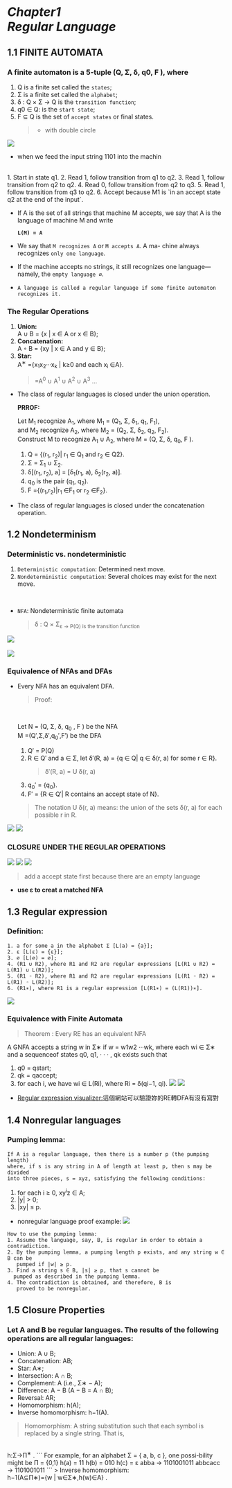 # *__Chapter1 <br/> Regular Language__*

## 1.1 FINITE AUTOMATA

### A finite automaton is a 5-tuple (Q, Σ, δ, q0, F ), where

1. Q is a finite set called the `states`;
2. Σ is a finite set called the `alphabet`;
3. δ : Q × Σ → Q is the `transition function`;
4. q0 ∈ Q: is the `start state`;
5. F ⊆ Q is the set of `accept states` or final states.
    >- with double circle

![](https://2.bp.blogspot.com/-1TwikhINV1U/VPfNsrmqIHI/AAAAAAAAmok/UAqtXoLJXFA/s1600/螢幕快照%2B2015-03-05%2B上午11.04.12.png)

- when we feed the input string 1101 into the machin
<br/>
  1. Start in state q1.
  2. Read 1, follow transition from q1 to q2.
  3. Read 1, follow transition from q2 to q2.
  4. Read 0, follow transition from q2 to q3.
  5. Read 1, follow transition from q3 to q2.
  6. Accept because M1 is `in an accept state q2 at the end of the input`.
   
- If A is the set of all strings that machine M accepts, we
say that A is the language of machine M and write

    **`L(M) = A`** 

- We say that `M recognizes A` or `M accepts A`. A ma- chine always recognizes `only one language`.
  
- If the machine accepts no strings, it still recognizes one language— namely, the `empty language ∅`.

- `A language is called a regular language if some finite automaton recognizes it.`
### The Regular Operations

1. **Union:** <br/>
A ∪ B = {x | x ∈ A or x ∈ B};
2. **Concatenation:**<br/>
A ◦ B = {xy | x ∈ A and y ∈ B};
3. **Star:**<br/>
  A<sup>∗</sup> ={x<sub>1</sub>x<sub>2</sub>···x<sub>k</sub> | k≥0 and each x<sub>i</sub> ∈A}.<br/>
    > =A<sup>0</sup> ∪ A<sup>1</sup> ∪ A<sup>2</sup> ∪ A<sup>3</sup> ...
        
- The class of regular languages is closed under the union operation.<br/>
    
    **PRROF:** <br/>
    
    Let M<sub>1</sub> recognize A<sub>1</sub>, where M<sub>1</sub> = (Q<sub>1</sub>, Σ, δ<sub>1</sub>, q<sub>1</sub>, F<sub>1</sub>), <br/>
    and M<sub>2</sub> recognize A<sub>2</sub>, where M<sub>2</sub> = (Q<sub>2</sub>, Σ, δ<sub>2</sub>, q<sub>2</sub>, F<sub>2</sub>).<br/>
    Construct M to recognize A<sub>1</sub> ∪ A<sub>2</sub>, where M = (Q, Σ, δ, q<sub>0</sub>, F ).<br/>
    1. Q = {(r<sub>1</sub>, r<sub>2</sub>)| r<sub>1</sub> ∈ Q<sub>1</sub> and r<sub>2</sub> ∈ Q2}.
    2. Σ = Σ<sub>1</sub> ∪ Σ<sub>2</sub>.
    3. δ[(r<sub>1</sub>, r<sub>2</sub>), a] = [δ<sub>1</sub>(r<sub>1</sub>, a), δ<sub>2</sub>(r<sub>2</sub>, a)].
    4. q<sub>0</sub> is the pair (q<sub>1</sub>, q<sub>2</sub>).
    5. F ={(r<sub>1</sub>,r<sub>2</sub>)|r<sub>1</sub> ∈F<sub>1</sub> or r<sub>2</sub> ∈F<sub>2</sub>}.
    
- The class of regular languages is closed under the concatenation operation.

## 1.2 Nondeterminism

### Deterministic vs. nondeterministic

1. `Deterministic computation`: Determined next move.
2. `Nondeterministic computation`: Several choices may exist for the next move.

<br/>

- `NFA`: Nondeterministic finite automata
  > δ : Q × Σ<sub>ε → P(Q) is the transition function

![](https://1.bp.blogspot.com/-s3ECtmK1LK8/VT4NoPUazRI/AAAAAAAApG0/UgHWODQyRqQ/s1600/擷取.PNG)
<br/> 
<br/>
![](https://3.bp.blogspot.com/-G0C6SReom14/VT4OK1qS-tI/AAAAAAAApG8/HrCIkuG_pog/s1600/擷取2.PNG)

### Equivalence of NFAs and DFAs
- Every NFA has an equivalent DFA.
  > Proof: 
  <br/>

  Let N = (Q, Σ, δ, q<sub>0</sub> , F ) be the NFA<br/>
  M =(Q′,Σ,δ′,q<sub>0</sub>′,F′) be the DFA
  1. Q′ = P(Q)
  2. R ∈ Q′ and a ∈ Σ, let δ′(R, a) = {q ∈ Q| q ∈ δ(r, a) for some r ∈ R}.
      >δ′(R, a) = U δ(r, a)
  3. q<sub>0</sub>′ = {q<sub>0</sub>}.
  4. F′ = {R ∈ Q′| R contains an accept state of N}.
    > The notation U δ(r, a) means: the union of the sets δ(r, a) for each possible r in R.

![](https://2.bp.blogspot.com/-XluxpL8zTew/VT4Y0amty8I/AAAAAAAApHQ/NJbSET8p8qY/s1600/擷取3.PNG)
![](https://4.bp.blogspot.com/-DqlPUgRoVsE/VT4Y0ddDwtI/AAAAAAAApHM/TyX-hG52AZk/s1600/擷取4.PNG)

### CLOSURE UNDER THE REGULAR OPERATIONS

![](https://1.bp.blogspot.com/-2cJQISrVCGM/VT4boVlbLnI/AAAAAAAApHo/eqoTV6-TU7g/s1600/Union.PNG)
![](https://1.bp.blogspot.com/-GiBouQ5amC4/VT4boeN16RI/AAAAAAAApHg/I3CrZy01b1I/s1600/concate.PNG)
![](https://4.bp.blogspot.com/-yyFnAJABuww/VT4boXaRKsI/AAAAAAAApHk/u131TMGTYU8/s1600/star.PNG)
  > add a accept state first because there are an empty language
- **use ε to creat a matched NFA**

## 1.3 Regular expression
### Definition:
```
1. a for some a in the alphabet Σ [L(a) = {a}];
2. ε [L(ε) = {ε}];
3. ∅ [L(∅) = ∅];
4. (R1 ∪ R2), where R1 and R2 are regular expressions [L(R1 ∪ R2) = L(R1) ∪ L(R2)];
5. (R1 ◦ R2), where R1 and R2 are regular expressions [L(R1 ◦ R2) = L(R1) ◦ L(R2)];
6. (R1∗), where R1 is a regular expression [L(R1∗) = (L(R1))∗].
```
![](https://1.bp.blogspot.com/-yojl8JiFh_E/VT4uH3gh47I/AAAAAAAApIM/yx-RLJhdKaw/s1600/擷取6.PNG)

### Equivalence with Finite Automata
  > Theorem : Every RE has an equivalent NFA

A GNFA accepts a string w in Σ∗ if w = w1w2 ···wk, where each wi ∈ Σ∗ and a sequenceof states q0, q1, · · · , qk exists such that
1. q0 = qstart; 
2. qk = qaccept;
3. for each i, we have wi ∈ L(Ri), where Ri = δ(qi−1, qi).
![](https://1.bp.blogspot.com/-w0qY8YS41uk/VT40AbTkAyI/AAAAAAAApIs/E_haffYvNeo/s1600/擷取.PNG)
![](https://3.bp.blogspot.com/-48or1jOqRWs/VT40XpqR6HI/AAAAAAAApI0/xg_k9u4fBz4/s1600/擷取3.PNG)

- [Regular expression visualizer:](http://regexvisualizer.apphb.com/)這個網站可以驗證妳的RE轉DFA有沒有寫對

## 1.4 Nonregular languages
 ### Pumping lemma: 
  ```
  If A is a regular language, then there is a number p (the pumping length) 
  where, if s is any string in A of length at least p, then s may be divided 
  into three pieces, s = xyz, satisfying the following conditions:
  ```
  1. for each i ≥ 0, xy<sup>i</sup>z ∈ A; 
  1. |y| > 0;
1. |xy| ≤ p.
  
  - nonregular language proof example:
  ![](https://2.bp.blogspot.com/-58o16BdMKnI/VT8ko5vpccI/AAAAAAAApcs/d9NkZOPMDv0/s1600/擷取2.PNG)

  ```
  How to use the pumping lemma:
1. Assume the language, say, B, is regular in order to obtain a contradiction.
2. By the pumping lemma, a pumping length p exists, and any string w ∈ B can be
     pumped if |w| ≥ p.
3. Find a string s ∈ B, |s| ≥ p, that s cannot be 
    pumped as described in the pumping lemma.
4. The contradiction is obtained, and therefore, B is
     proved to be nonregular.
```

## 1.5  Closure Properties

### Let A and B be regular languages. The results of the following operations are all regular languages:

- Union: A ∪ B;
- Concatenation: AB;
- Star: A∗;
- Intersection: A ∩ B;
- Complement: A (i.e., Σ∗ − A);
- Difference: A − B (A − B = A ∩ B); 
- Reversal: AR;
- Homomorphism: h(A);
- Inverse homomorphism: h−1(A).
> Homomorphism: A string substitution such that each symbol is replaced by a single string. That is,
<br/>
h:Σ→Π<sup>∗</sup> .
```
For example, for an alphabet Σ = { a, b, c }, one possi-bility might be
Π = {0,1} 
h(a) = 11 
h(b) = 010 
h(c) = ε
abba → 1101001011 
abbcacc → 1101001011
```
>  Inverse homomorphism:<br/>
h−1(A⊆Π∗)={w | w∈Σ∗,h(w)∈A} .